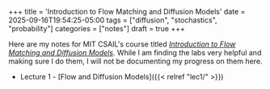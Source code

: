 +++
title = 'Introduction to Flow Matching and Diffusion Models'
date = 2025-09-16T19:54:25-05:00
tags = ["diffusion", "stochastics", "probability"]
categories = ["notes"]
draft = true
+++

Here are my notes for MIT CSAIL's course titled [_Introduction to Flow Matching and Diffusion Models_](https://diffusion.csail.mit.edu/). While I am finding the labs very helpful and making sure I do them, I will not be documenting my progress on them here.

- Lecture 1 - [Flow and Diffusion Models]({{< relref "lec1/" >}})